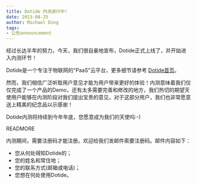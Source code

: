 ```yaml
---
title: Dotide 内测进行中!
date: 2013-08-25
author: Michael Ding
tags:
- 公告announcement
---
```


经过长达半年的努力，今天，我们很自豪地宣布，Dotide正式上线了，并开始进入内测环节！

Dotide是一个专注于物联网的"PaaS"云平台，更多细节请参考 [Dotide首页](http://dotide.com)。

然而，我们相信广泛听取用户意见才能为用户带来更好的体验！内测意味着我们仅仅完成了一个产品的Demo，还有太多需要完善和修改的地方，我们热切的期望天使用户能够在内测阶段对我们提出宝贵的意见，对于这部分用户，我们也非常愿意送上精美的纪念品以示感谢！

Dotide内测将持续到今年年底，您愿意成为我们的天使吗:-)

READMORE

内测期间，需要注册码才能注册。欢迎给我们发邮件索要注册码。邮件内容如下：

* 您从何处得知Dotide的；
* 您的姓名和常住地；
* 您的联系方式(邮箱或电话)；
* 您想在何处使用Dotide。
